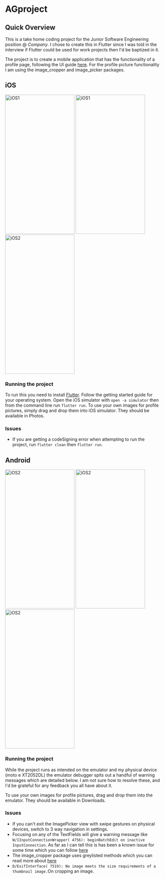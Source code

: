 # AGproject

## Quick Overview

This is a take home coding project for the Junior Software Engineering position @ _Company_.
I chose to create this in Flutter since I was told in the interview if Flutter could be used for work projects then I'd be baptized in it.

The project is to create a mobile application that has the functionality of a profile page, following the UI guide [here](https://xd.adobe.com/view/58778ee1-0bc4-40d9-55fb-cea5b22ab1c8-2e46/). For the profile picture functionality I am using the image_cropper and image_picker packages.

## iOS

<span>
  
  <img src="https://draftbucket.s3.us-east-2.amazonaws.com/errorTextiOS.png" alt="iOS1" width="225" height="450"/>
<img src="https://draftbucket.s3.us-east-2.amazonaws.com/frodoEditPic.png" alt="iOS1" width="225" height="450"/>
<img src="https://draftbucket.s3.us-east-2.amazonaws.com/frodo_withpic.png" alt="iOS2" width="225" height="450"/></span>

### Running the project

To run this you need to install [Flutter](https://flutter.dev/docs/get-started/install). Follow the getting started guide for your operating system.
Open the iOS simulator with `open -a simulator` then from the command line run `flutter run`. To use your own images for profile pictures, simply drag and drop them into iOS simulator. They should be available in Photos.

### Issues

- If you are getting a codeSigning error when attempting to run the project, run `flutter clean` then `flutter run`.

## Android

<span>
<img src="https://draftbucket.s3.us-east-2.amazonaws.com/androidENTER.png" alt="iOS2" width="225" height="450"/>
  <img src="https://draftbucket.s3.us-east-2.amazonaws.com/androidImageCropperAG.png" alt="iOS2" width="225" height="450"/>
  <img src="https://draftbucket.s3.us-east-2.amazonaws.com/androidAG.png" alt="iOS2" width="225" height="450"/>
</span>

### Running the project

While the project runs as intended on the emulator and my physical device (moto e XT2052DL) the emulator debugger spits out a handful of warning messages which are detailed below. I am not sure how to resolve these, and I'd be grateful for any feedback you all have about it.

To use your own images for profile pictures, drag and drop them into the emulator. They should be available in Downloads.

### Issues

- If you can't exit the ImagePicker view with swipe gestures on physical devices, switch to 3 way navigation in settings.
- Focusing on any of the TextFields will give a warning message like `W/IInputConnectionWrapper( 4756): beginBatchEdit on inactive InputConnection`. As far as I can tell this is has been a known issue for some time which you can follow [here](https://github.com/flutter/flutter/issues/9471)
- The image_cropper package uses greylisted methods which you can read more about [here](https://developer.android.com/about/versions/10/non-sdk-q)
- `D/ExifInterface( 7519): No image meets the size requirements of a thumbnail image.`On cropping an image.
